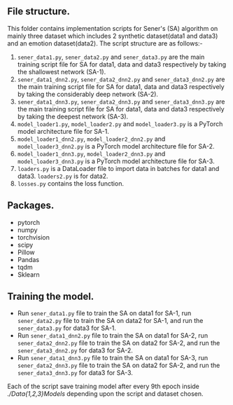 ## File structure.
This folder contains implementation scripts for Sener's (SA) algorithm on mainly three dataset which includes 2 synthetic dataset(data1 and data3) and an emotion dataset(data2). The script structure are as follows:-

1. ``sener_data1.py``, ``sener_data2.py`` and ``sener_data3.py`` are the main training script file for SA for data1, data and data3 respectively by taking the shallowest network (SA-1).
2. ``sener_data1_dnn2.py``, ``sener_data2_dnn2.py`` and ``sener_data3_dnn2.py`` are the main training script file for SA for data1, data and data3 respectively by taking the considerably deep network (SA-2).
3. ``sener_data1_dnn3.py``, ``sener_data2_dnn3.py`` and ``sener_data3_dnn3.py`` are the main training script file for SA for data1, data and data3 respectively by taking the deepest network (SA-3).
4. ``model_loader1.py``, ``model_loader2.py`` and ``model_loader3.py`` is a PyTorch model architecture file for SA-1.
5. ``model_loader1_dnn2.py``, ``model_loader2_dnn2.py`` and ``model_loader3_dnn2.py`` is a PyTorch model architecture file for SA-2.
6. ``model_loader1_dnn3.py``, ``model_loader2_dnn3.py`` and ``model_loader3_dnn3.py`` is a PyTorch model architecture file for SA-3.
5. ``loaders.py`` is a DataLoader file to import data in batches for data1 and data3. ``loaders2.py`` is for data2.
6. ``losses.py`` contains the loss function. 

## Packages.
- pytorch
- numpy
- torchvision
- scipy
- Pillow
- Pandas
- tqdm
- Sklearn


## Training the model.
- Run ``sener_data1.py`` file to train the SA on data1 for SA-1, run ``sener_data2.py`` file to train the SA on data2 for SA-1, and run the ``sener_data3.py`` for data3 for SA-1. 
- Run ``sener_data1_dnn2.py`` file to train the SA on data1 for SA-2, run ``sener_data2_dnn2.py`` file to train the SA on data2 for SA-2, and run the ``sener_data3_dnn2.py`` for data3 for SA-2. 
- Run ``sener_data1_dnn3.py`` file to train the SA on data1 for SA-3, run ``sener_data2_dnn3.py`` file to train the SA on data2 for SA-2, and run the ``sener_data3_dnn3.py`` for data3 for SA-3. 

Each of the script save training model after every 9th epoch inside *./Data{1,2,3}Models* depending upon the script and dataset chosen. 


